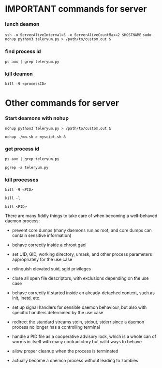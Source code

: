 # IMPORTANT commands for server

### lunch deamon
```ssh -o ServerAliveInterval=5 -o ServerAliveCountMax=2 $HOSTNAME```
```sudo nohup python3 teleryum.py > /path/to/custom.out &```

### find process id
```ps aux | grep teleryum.py```

### kill deamon
```kill -9 <processID>```

# Other commands for server

### Start deamons with nohup

```nohup python3 teleryum.py > /path/to/custom.out &```

```nohup ./mn.sh > myscipt.sh &```

### get process id

```ps aux | grep teleryum.py```

```pgrep -a teleryum.py```


### kill processes

```kill -9 <PID>```

```kill -l```

```kill <PID>```


There are many fiddly things to take care of when becoming a well-behaved daemon process:

- prevent core dumps (many daemons run as root, and core dumps can contain sensitive information)

- behave correctly inside a chroot gaol

- set UID, GID, working directory, umask, and other process parameters appropriately for the use case

- relinquish elevated suid, sgid privileges

- close all open file descriptors, with exclusions depending on the use case

- behave correctly if started inside an already-detached context, such as init, inetd, etc.

- set up signal handlers for sensible daemon behaviour, but also with specific handlers determined by the use case

- redirect the standard streams stdin, stdout, stderr since a daemon process no longer has a controlling terminal

- handle a PID file as a cooperative advisory lock, which is a whole can of worms in itself with many contradictory but valid ways to behave

- allow proper cleanup when the process is terminated

- actually become a daemon process without leading to zombies
